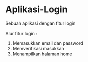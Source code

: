 # Aplikasi-Login
Sebuah aplikasi dengan fitur login

Alur fitur login :
  1. Memasukkan email dan password
  2. Memverifikasi masukkan
  3. Menampilkan halaman home
